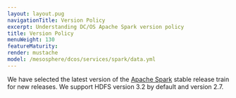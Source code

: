 ```yaml
---
layout: layout.pug
navigationTitle: Version Policy
excerpt: Understanding DC/OS Apache Spark version policy
title: Version Policy
menuWeight: 130
featureMaturity:
render: mustache
model: /mesosphere/dcos/services/spark/data.yml
---
```


We have selected the latest version of the [Apache Spark](http://spark.apache.org) stable release train for new releases. We support HDFS version 3.2 by default and version 2.7.
